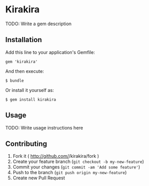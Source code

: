 # Kirakira

TODO: Write a gem description

## Installation

Add this line to your application's Gemfile:

    gem 'kirakira'

And then execute:

    $ bundle

Or install it yourself as:

    $ gem install kirakira

## Usage

TODO: Write usage instructions here

## Contributing

1. Fork it ( http://github.com/<my-github-username>/kirakira/fork )
2. Create your feature branch (`git checkout -b my-new-feature`)
3. Commit your changes (`git commit -am 'Add some feature'`)
4. Push to the branch (`git push origin my-new-feature`)
5. Create new Pull Request
